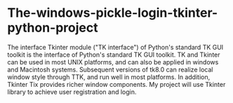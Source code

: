 # The-windows-pickle-login-tkinter-python-project
The interface Tkinter module ("TK interface") of Python's standard TK GUI toolkit is the interface of Python's standard TK GUI toolkit. TK and Tkinter can be used in most UNIX platforms, and can also be applied in windows and Macintosh systems. Subsequent versions of tk8.0 can realize local window style through TTK, and run well in most platforms. In addition, Tkinter Tix provides richer window components. My project will use Tkinter library to achieve user registration and login.
